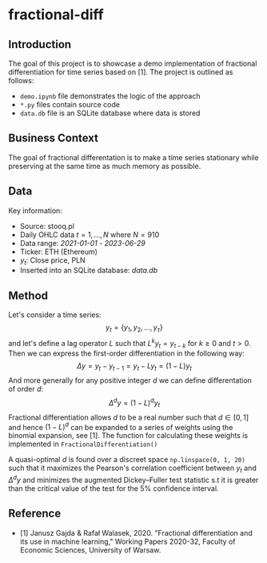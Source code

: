 # fractional-diff

## Introduction

The goal of this project is to showcase a demo implementation of fractional differentiation for time series based on [1].
The project is outlined as follows: 
* `demo.ipynb` file demonstrates the logic of the approach
* `*.py` files contain source code
* `data.db` file is an SQLite database where data is stored

## Business Context

The goal of fractional differentation is to make a time series stationary while preserving at the same time as much memory as possible. 

## Data 

Key information:
* Source: stooq.pl
* Daily OHLC data  $t=1, ..., N$ where $N = 910$
* Data range: *2021-01-01* - *2023-06-29*
* Ticker: ETH (Ethereum)
* $y_{t}$: Close price, PLN
* Inserted into an SQLite database: *data.db*

## Method

Let's consider a time series:
$$y_{t} = \{y_{1}, y_{2}, ..., y_{\tau}\}$$
and let's define a lag operator *L* such that $L^{k}y_{t}=y_{t-k}$
for $k\geq0$ and $t>0$. Then we can express the first-order differentiation in the following way:
$$\Delta y = y_{t}-y_{t-1} = y_{t}-Ly_{t} = (1-L)y_{t}$$
And more generally for any positive integer *d* we can define differentation of order *d*:
$$\Delta^{d} y = (1-L)^{d}y_{t}$$
Fractional differentiation allows *d* to be a real number such that $d\in[0,1]$ and hence $(1-L)^{d}$ can be expanded to a series of weights using the binomial expansion, see [1].
The function for calculating these weights is implemented in `FractionalDifferentiation()`

A quasi-optimal *d* is found over a discreet space `np.linspace(0, 1, 20)` such that it maximizes the Pearson's correlation coefficient between $y_{t}$ and $\Delta^{d} y$ and minimizes the augmented Dickey–Fuller test statistic s.t it is greater than the critical value of the test for the 5% confidence interval.


## Reference

* [1] Janusz Gajda & Rafał Walasek, 2020. "Fractional differentiation and its use in machine learning," Working Papers 2020-32, Faculty of Economic Sciences, University of Warsaw.

